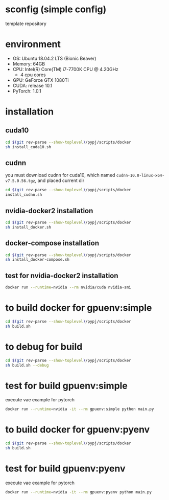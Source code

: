 # sconfig (simple config)
template repository

# environment

- OS: Ubuntu 18.04.2 LTS (Bionic Beaver)
- Memory: 64GB
- CPU: Intel(R) Core(TM) i7-7700K CPU @ 4.20GHz
    - 4 cpu cores
- GPU: GeForce GTX 1080Ti
- CUDA: release 10.1
- PyTorch: 1.0.1


# installation

## cuda10
```bash
cd $(git rev-parse --show-toplevel)/pypj/scripts/docker
sh install_cuda10.sh
```

## cudnn
you must download cudnn for cuda10,
which named `cudnn-10.0-linux-x64-v7.5.0.56.tgz`,
and placed current dir
```bash
cd $(git rev-parse --show-toplevel)/pypj/scripts/docker
install_cudnn.sh
```


## nvidia-docker2 installation
```bash
cd $(git rev-parse --show-toplevel)/pypj/scripts/docker
sh install_docker.sh
```

## docker-compose installation
```bash
cd $(git rev-parse --show-toplevel)/pypj/scripts/docker
sh install_docker-compose.sh
```

## test for nvidia-docker2 installation
```bash
docker run --runtime=nvidia --rm nvidia/cuda nvidia-smi
```


# to build docker for gpuenv:simple

```bash
cd $(git rev-parse --show-toplevel)/pypj/scripts/docker
sh build.sh
```

# to debug for build
```bash
cd $(git rev-parse --show-toplevel)/pypj/scripts/docker
sh build.sh --debug
```

# test for build gpuenv:simple
execute vae example for pytorch
```bash
docker run --runtime=nvidia -it --rm gpuenv:simple python main.py
```

# to build docker for gpuenv:pyenv
```bash
cd $(git rev-parse --show-toplevel)/pypj/scripts/docker
sh build.sh
```

# test for build gpuenv:pyenv
execute vae example for pytorch
```bash
docker run --runtime=nvidia -it --rm gpuenv:pyenv python main.py
```
